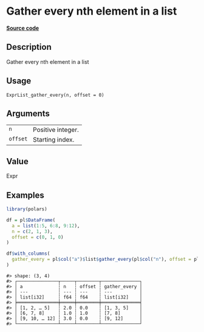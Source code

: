 

# Gather every nth element in a list

[**Source code**](https://github.com/pola-rs/r-polars/tree/741f9cd2614b3302a4d033bcae447425e1b91191/R/expr__list.R#L188)

## Description

Gather every nth element in a list

## Usage

<pre><code class='language-R'>ExprList_gather_every(n, offset = 0)
</code></pre>

## Arguments

<table>
<tr>
<td style="white-space: nowrap; font-family: monospace; vertical-align: top">
<code id="ExprList_gather_every_:_n">n</code>
</td>
<td>
Positive integer.
</td>
</tr>
<tr>
<td style="white-space: nowrap; font-family: monospace; vertical-align: top">
<code id="ExprList_gather_every_:_offset">offset</code>
</td>
<td>
Starting index.
</td>
</tr>
</table>

## Value

Expr

## Examples

``` r
library(polars)

df = pl$DataFrame(
  a = list(1:5, 6:8, 9:12),
  n = c(2, 1, 3),
  offset = c(0, 1, 0)
)

df$with_columns(
  gather_every = pl$col("a")$list$gather_every(pl$col("n"), offset = pl$col("offset"))
)
```

    #> shape: (3, 4)
    #> ┌───────────────┬─────┬────────┬──────────────┐
    #> │ a             ┆ n   ┆ offset ┆ gather_every │
    #> │ ---           ┆ --- ┆ ---    ┆ ---          │
    #> │ list[i32]     ┆ f64 ┆ f64    ┆ list[i32]    │
    #> ╞═══════════════╪═════╪════════╪══════════════╡
    #> │ [1, 2, … 5]   ┆ 2.0 ┆ 0.0    ┆ [1, 3, 5]    │
    #> │ [6, 7, 8]     ┆ 1.0 ┆ 1.0    ┆ [7, 8]       │
    #> │ [9, 10, … 12] ┆ 3.0 ┆ 0.0    ┆ [9, 12]      │
    #> └───────────────┴─────┴────────┴──────────────┘
